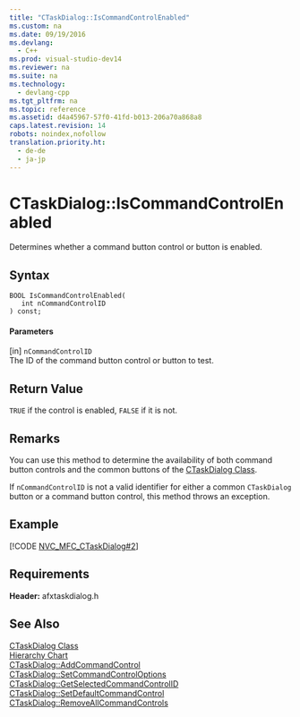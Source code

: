 ```yaml
---
title: "CTaskDialog::IsCommandControlEnabled"
ms.custom: na
ms.date: 09/19/2016
ms.devlang: 
  - C++
ms.prod: visual-studio-dev14
ms.reviewer: na
ms.suite: na
ms.technology: 
  - devlang-cpp
ms.tgt_pltfrm: na
ms.topic: reference
ms.assetid: d4a45967-57f0-41fd-b013-206a70a868a8
caps.latest.revision: 14
robots: noindex,nofollow
translation.priority.ht: 
  - de-de
  - ja-jp
---
```

# CTaskDialog::IsCommandControlEnabled
Determines whether a command button control or button is enabled.  
  
## Syntax  
  
```  
BOOL IsCommandControlEnabled(  
   int nCommandControlID  
) const;  
```  
  
#### Parameters  
 [in] `nCommandControlID`  
 The ID of the command button control or button to test.  
  
## Return Value  
 `TRUE` if the control is enabled, `FALSE` if it is not.  
  
## Remarks  
 You can use this method to determine the availability of both command button controls and the common buttons of the [CTaskDialog Class](../vs140/CTaskDialog-Class.md).  
  
 If `nCommandControlID` is not a valid identifier for either a common `CTaskDialog` button or a command button control, this method throws an exception.  
  
## Example  
 [!CODE [NVC_MFC_CTaskDialog#2](../CodeSnippet/VS_Snippets_Cpp/NVC_MFC_CTaskDialog#2)]  
  
## Requirements  
 **Header:** afxtaskdialog.h  
  
## See Also  
 [CTaskDialog Class](../vs140/CTaskDialog-Class.md)   
 [Hierarchy Chart](../vs140/Hierarchy-Chart.md)   
 [CTaskDialog::AddCommandControl](../vs140/CTaskDialog--AddCommandControl.md)   
 [CTaskDialog::SetCommandControlOptions](../vs140/CTaskDialog--SetCommandControlOptions.md)   
 [CTaskDialog::GetSelectedCommandControlID](../vs140/CTaskDialog--GetSelectedCommandControlID.md)   
 [CTaskDialog::SetDefaultCommandControl](../vs140/CTaskDialog--SetDefaultCommandControl.md)   
 [CTaskDialog::RemoveAllCommandControls](../vs140/CTaskDialog--RemoveAllCommandControls.md)